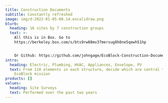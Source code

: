 ```yaml
---
title: Construction Documents
subtitle: Constantly refreshed
image: img/d-2022-01-05-08.14.excalidraw.png
blurb:
  heading: 16 sites by 7 construction groups
  text: >-
    All this is in Box. Go to
    https://berkeley.box.com/s/bts9rw88mv37mersug8h8ne5qewh51hp


    Or Github: https://github.com/johngage/EcoBlock-Construction-Documents/tree/master/site/content/post
intro:
  heading: Electric, Plumbing, HVAC, Appliances, Envelope, PV
  text: From 110 elements in each structure, decide which are central to the
    EcoBlock mission
products: []
values:
  heading: Site Surveys
  text: Performed over the past two years
---
```

